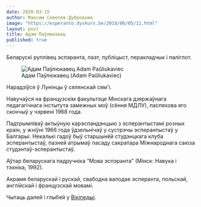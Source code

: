 ```yaml
---
date: 2020-03-15
author: Максим Севелев-Дубровник
image: "https://esperanto.dyskurs.be/2018/06/05/11.html"
layout: post
title: Адам Паўлюкавец
published: true
---
```


Беларускі руплівец эспэранта, паэт, публіцыст, перакладчык і паліглот.

<figure>
  <img alt="Адам Паўлюкавец Adam Paŭliukaviec" src="/assets/images/Paŭliukaviec.jpg" />
  <figcaption>
     Адам Паўлюкавец (Adam Paŭliukaviec)
  </figcaption>
</figure>


Нарадзіўся ў Лунінцы ў сялянскай сям'і. 

Навучаўся на французскім факультэце Мінскага дзяржаўнага педагагічнага інстытута замежных моў (сёння МДЛУ), паспяхова яго скончыў у чэрвені 1968 года.

Падтрымліваў актыўную карэспандэнцыю з эсперантыстамі розных краін, у жніўні 1966 года ўдзельнічаў у сустрэчы эсперантыстаў у Балгарыі. Некалькі гадоў быў старшынёй студэнцкага клуба эсперантыстаў,  пазней атрымаў пасаду сакратара Міжнароднага саюза студэнтаў-эсперантыстаў.

Аўтар беларускага падручніка “Мова эспэранта” (Мінск: Навука і тэхніка, 1992).

Акрамя беларускай і рускай, свабодна валодае эсперанта, польскай, англійскай і французскай мовамі. 



Чытаць далей і глыбей у [Вікіпедыі](https://be.wikipedia.org/wiki/%D0%90%D0%B4%D0%B0%D0%BC_%D0%90%D0%BB%D1%8F%D0%BA%D1%81%D0%B0%D0%BD%D0%B4%D1%80%D0%B0%D0%B2%D1%96%D1%87_%D0%9F%D0%B0%D1%9E%D0%BB%D1%8E%D0%BA%D0%B0%D0%B2%D0%B5%D1%86).

<script type="application/ld+json">
{
  "@context": "http://schema.org",
  "@type": "Person",
  "name": "Адам Паўлюкавец",
  "sameAs": [
    "https://www.wikidata.org/wiki/Q63974444"
  ]
}
</script>
